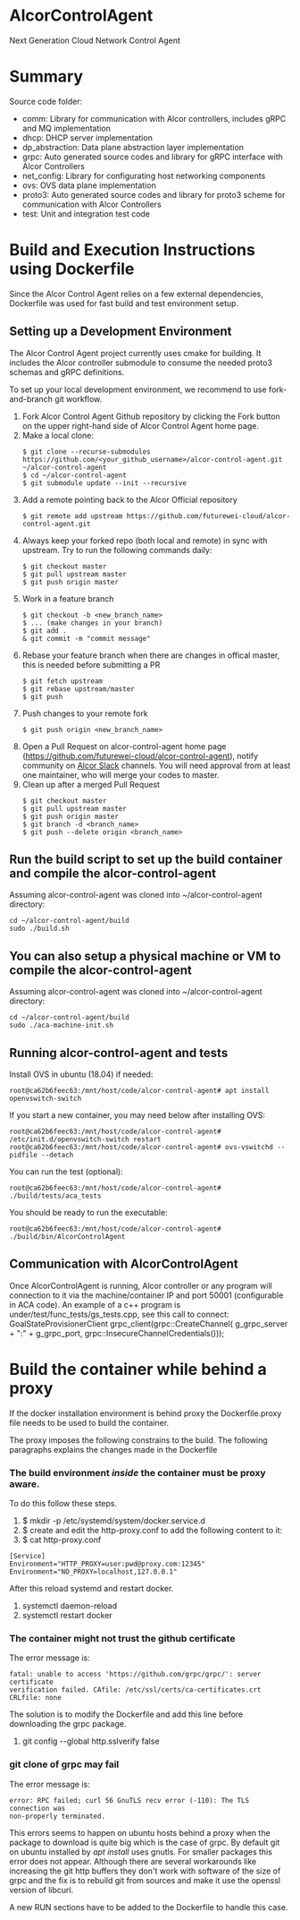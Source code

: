 # AlcorControlAgent
Next Generation Cloud Network Control Agent

# Summary
Source code folder:

- comm: Library for communication with Alcor controllers, includes gRPC and MQ implementation
- dhcp: DHCP server implementation
- dp_abstraction: Data plane abstraction layer implementation
- grpc: Auto generated source codes and library for gRPC interface with Alcor Controllers
- net_config: Library for configurating host networking components
- ovs: OVS data plane implementation
- proto3: Auto generated source codes and library for proto3 scheme for communication with Alcor Controllers
- test: Unit and integration test code

# Build and Execution Instructions using Dockerfile
Since the Alcor Control Agent relies on a few external dependencies, Dockerfile was used for fast build and test environment setup.

## Setting up a Development Environment
The Alcor Control Agent project currently uses cmake for building. It includes the Alcor controller submodule to consume the needed proto3 schemas and gRPC definitions.

To set up your local development environment, we recommend to use fork-and-branch git workflow.

1. Fork Alcor Control Agent Github repository by clicking the Fork button on the upper right-hand side of Alcor Control Agent home page.
2. Make a local clone:
    ```
    $ git clone --recurse-submodules https://github.com/<your_github_username>/alcor-control-agent.git ~/alcor-control-agent
    $ cd ~/alcor-control-agent
    $ git submodule update --init --recursive
    ```
3. Add a remote pointing back to the Alcor Official repository
    ```
    $ git remote add upstream https://github.com/futurewei-cloud/alcor-control-agent.git 
    ```
4. Always keep your forked repo (both local and remote) in sync with upstream. Try to run the following commands daily:
    ```
    $ git checkout master
    $ git pull upstream master
    $ git push origin master
    ```
5. Work in a feature branch
    ```
    $ git checkout -b <new_branch_name>
    $ ... (make changes in your branch)
    $ git add .
    & git commit -m "commit message"
    ```
6. Rebase your feature branch when there are changes in offical master, this is needed before submitting a PR
    ```
    $ git fetch upstream
    $ git rebase upstream/master
    $ git push
    ```
7. Push changes to your remote fork
    ```
    $ git push origin <new_branch_name>
    ```
8. Open a Pull Request on alcor-control-agent home page (https://github.com/futurewei-cloud/alcor-control-agent), notify community on [Alcor Slack](https://alcor-networking.slack.com/) channels.
You will need approval from at least one maintainer, who will merge your codes to master.
9. Clean up after a merged Pull Request
    ```
    $ git checkout master
    $ git pull upstream master
    $ git push origin master
    $ git branch -d <branch_name>
    $ git push --delete origin <branch_name>
    ```

## Run the build script to set up the build container and compile the alcor-control-agent
Assuming alcor-control-agent was cloned into ~/alcor-control-agent directory:
```Shell
cd ~/alcor-control-agent/build
sudo ./build.sh
```

## You can also setup a physical machine or VM to compile the alcor-control-agent
Assuming alcor-control-agent was cloned into ~/alcor-control-agent directory:
```Shell
cd ~/alcor-control-agent/build
sudo ./aca-machine-init.sh
```

## Running alcor-control-agent and tests
Install OVS in ubuntu (18.04) if needed:
```Shell
root@ca62b6feec63:/mnt/host/code/alcor-control-agent# apt install openvswitch-switch
```

If you start a new container, you may need below after installing OVS:
```Shell
root@ca62b6feec63:/mnt/host/code/alcor-control-agent# /etc/init.d/openvswitch-switch restart
root@ca62b6feec63:/mnt/host/code/alcor-control-agent# ovs-vswitchd --pidfile --detach
```

You can run the test (optional):
```Shell
root@ca62b6feec63:/mnt/host/code/alcor-control-agent# ./build/tests/aca_tests
```

You should be ready to run the executable:
```Shell
root@ca62b6feec63:/mnt/host/code/alcor-control-agent# ./build/bin/AlcorControlAgent
```

## Communication with AlcorControlAgent
Once AlcorControlAgent is running, Alcor controller or any program will connection to it via the machine/container IP and port 50001 (configurable in ACA code). An example of a c++ program is under/test/func_tests/gs_tests.cpp, see this call to connect: GoalStateProvisionerClient grpc_client(grpc::CreateChannel( g_grpc_server + ":" + g_grpc_port, grpc::InsecureChannelCredentials()));

# Build the container while behind a proxy

If the docker installation environment is behind proxy the Dockerfile.proxy file needs
to be used to build the container.

The proxy imposes the following constrains to the build.
The following paragraphs explains the changes made in the Dockerfile

### The build environment _inside_ the container must be proxy aware.

To do this follow these steps.

1. $ mkdir -p /etc/systemd/system/docker.service.d
2. $ create and edit the http-proxy.conf to add the following content to it:
3. $ cat http-proxy.conf

```
[Service]
Environment="HTTP_PROXY=user:pwd@proxy.com:12345"
Environment="NO_PROXY=localhost,127.0.0.1"
```

After this reload systemd and restart docker.

1. systemctl daemon-reload
2. systemctl restart docker

### The container might not trust the github certificate

The error message is:

```
fatal: unable to access 'https://github.com/grpc/grpc/': server certificate
verification failed. CAfile: /etc/ssl/certs/ca-certificates.crt CRLfile: none
```

The solution is to modify the Dockerfile and add this line before downloading
the grpc package.

1. git config --global http.sslverify false

### git clone of grpc may fail

The error message is:

```
error: RPC failed; curl 56 GnuTLS recv error (-110): The TLS connection was
non-properly terminated.
```
This errors seems to happen on ubuntu hosts behind a proxy when the
package to download is quite big which is the case of grpc. By default
git on ubuntu installed by _apt install_ uses gnutls. For smaller packages this
error does not appear. Although there are several workarounds like increasing
the git http buffers they don't work with software of the size of grpc and the
fix is to rebuild git from sources and make it use the openssl
version of libcurl.

A new RUN sections have to be added to the Dockerfile to handle this case.
